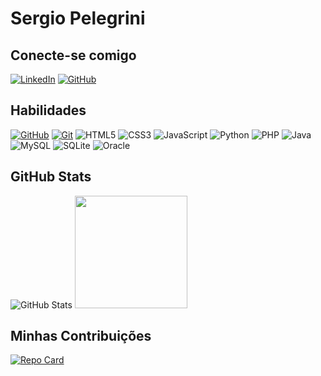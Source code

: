 # Sergio Pelegrini

## Conecte-se comigo
[![LinkedIn](https://img.shields.io/badge/LinkedIn-000?style=for-the-badge&logo=linkedin&logoColor=0E76A8)](https://www.linkedin.com/in/sergio-pelegrini-4788a436/)
[![GitHub](https://img.shields.io/badge/GitHub-000?style=for-the-badge&logo=github)](https://github.com/sergiopel)
## Habilidades
[![GitHub](https://img.shields.io/badge/GitHub-000?style=for-the-badge&logo=github)](https://docs.github.com/)
[![Git](https://img.shields.io/badge/Git-000?style=for-the-badge&logo=git)](https://git-scm.com/doc)
![HTML5](https://img.shields.io/badge/HTML5-000?style=for-the-badge&logo=html5)
![CSS3](https://img.shields.io/badge/CSS3-000?style=for-the-badge&logo=css3&logoColor=264CE4)
![JavaScript](https://img.shields.io/badge/JavaScript-000?style=for-the-badge&logo=javascript)
![Python](https://img.shields.io/badge/Python-000?style=for-the-badge&logo=python)
![PHP](https://img.shields.io/badge/PHP-000?style=for-the-badge&logo=php)
![Java](https://img.shields.io/badge/java-%23ED8B00.svg?style=for-the-badge&logo=openjdk&logoColor=white)
![MySQL](https://img.shields.io/badge/mysql-%2300f.svg?style=for-the-badge&logo=mysql&logoColor=white)
![SQLite](https://img.shields.io/badge/sqlite-%2307405e.svg?style=for-the-badge&logo=sqlite&logoColor=white)
![Oracle](https://img.shields.io/badge/Oracle-F80000?style=for-the-badge&logo=oracle&logoColor=white)
## GitHub Stats
![GitHub Stats](https://github-readme-stats.vercel.app/api?username=sergiopel&repo=dio-lab-open-source&bg_color=000&border_color=30A3DC&show_icons=true&icon_color=30A3DC&text_color=FFF&hide_title=true&hide=stars)
 <img height="180em" src="https://github-readme-stats-git-masterrstaa-rickstaa.vercel.app/api/top-langs/?username=sergiopel&layout=compact&bg_color=000&border_color=30A3DC&title_color=E94D5F&text_color=FFF"/>
## Minhas Contribuições
[![Repo Card](https://github-readme-stats.vercel.app/api/pin/?username=rehpedroso&repo=dio-lab-open-source&bg_color=000&border_color=30A3DC&show_icons=true&icon_color=30A3DC&text_color=FFF)](https://github.com/rehpedroso/dio-lab-open-source)
